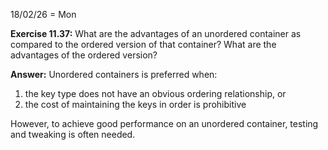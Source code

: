 18/02/26 = Mon

**Exercise 11.37:** What are the advantages of an unordered container as compared to the ordered version of that container? What are the advantages of the ordered version?

**Answer:** Unordered containers is preferred when:

1. the key type does not have an obvious ordering relationship, or
2. the cost of maintaining the keys in order is prohibitive

However, to achieve good performance on an unordered container, testing and tweaking is often needed.
